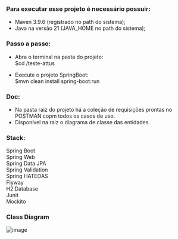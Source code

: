 ### Para executar esse projeto é necessário possuir:

- Maven 3.9.6 (registrado no path do sistema);
- Java na versão 21 (JAVA_HOME no path do sistema);

### Passo a passo:

- Abra o terminal na pasta do projeto:</br>
$cd /teste-attus</br>

- Execute o projeto SpringBoot:</br>
$mvn clean install spring-boot:run</br>

### Doc:

- Na pasta raiz do projeto há a coleção de requisições prontas no POSTMAN copm todos os casos de uso.</br>
- Disponível na raiz o diagrama de classe das entidades. </br>

### Stack:

Spring Boot </br>
Spring Web </br>
Spring Data JPA </br>
Spring Validation </br>
Spring HATEOAS </br>
Flyway </br>
H2 Database </br>
Junit </br>
Mockito </br>

### Class Diagram

![image](https://github.com/AndOliver46/teste-spring-ats/assets/101358552/64727b6b-9510-4cae-ad79-f85632a0965b)



